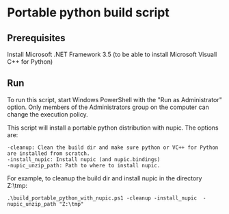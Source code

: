 # Portable python build script

## Prerequisites
Install Microsoft .NET Framework 3.5 (to be able to install Microsoft Visuall C++ for Python)

## Run

To run this script, start Windows PowerShell with the "Run as Administrator" option. 
Only members of the Administrators group on the computer can change the execution policy.

This script will install a portable python distribution with nupic. The options are:
```
-cleanup: Clean the build dir and make sure python or VC++ for Python are installed from scratch.
-install_nupic: Install nupic (and nupic.bindings)
-nupic_unzip_path: Path to where to install nupic.
```

For example, to cleanup the build dir and install nupic in the directory Z:\tmp:
```
.\build_portable_python_with_nupic.ps1 -cleanup -install_nupic  -nupic_unzip_path "Z:\tmp"
```

